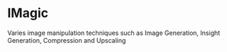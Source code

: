 # IMagic
Varies image manipulation techniques such as Image Generation, Insight Generation, Compression and Upscaling
